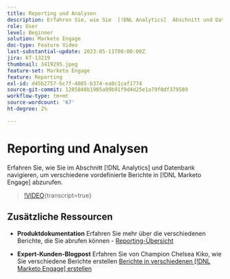 ```yaml
---
title: Reporting und Analysen
description: Erfahren Sie, wie Sie  [!DNL Analytics]  Abschnitt und Datenbank navigieren, um verschiedene gebrauchsfertige Berichte  [!DNL Marketo Engage].
role: User
level: Beginner
solution: Marketo Engage
doc-type: Feature Video
last-substantial-update: 2023-05-11T00:00:00Z
jira: KT-13219
thumbnail: 3419295.jpeg
feature-set: Marketo Engage
feature: Reporting
exl-id: d45b2757-bc7f-4085-b374-ea8c1caf1774
source-git-commit: 1205848b1985a99b91f9d4d25e1a79f0df379589
workflow-type: tm+mt
source-wordcount: '67'
ht-degree: 2%

---
```


# Reporting und Analysen

Erfahren Sie, wie Sie im Abschnitt [!DNL Analytics] und Datenbank navigieren, um verschiedene vordefinierte Berichte in [!DNL Marketo Engage] abzurufen.

>[!VIDEO](https://video.tv.adobe.com/v/3419295/?learn=on){transcript=true}

## Zusätzliche Ressourcen

* **Produktdokumentation**
Erfahren Sie mehr über die verschiedenen Berichte, die Sie abrufen können - [Reporting-Übersicht](https://experienceleague.adobe.com/docs/marketo/using/product-docs/reporting/reporting-overview.html?lang=en&amp;sdid=M7K4SLTS&amp;mv=email&amp;mv2=instreml)

* **Expert-Kunden-Blogpost**
Erfahren Sie von Champion Chelsea Kiko, wie Sie verschiedene Berichte erstellen [Berichte in verschiedenen  [!DNL Marketo Engage]  erstellen](https://nation.marketo.com/t5/product-blogs/how-marketo-champion-chelsea-kiko-reports-in-various-marketo/ba-p/242627)
